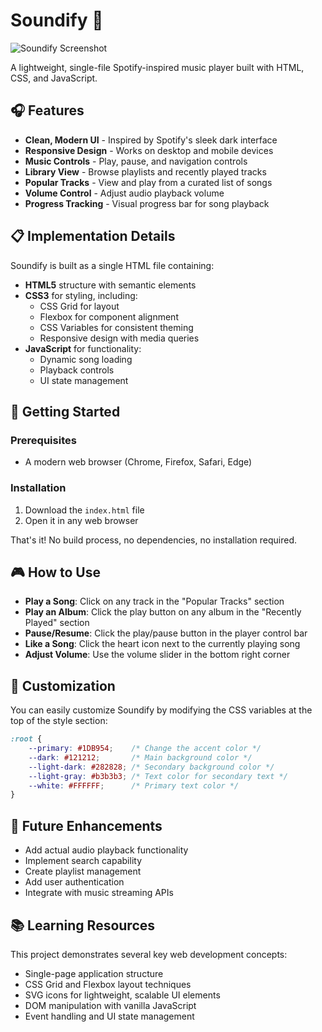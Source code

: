 # Soundify 🎵

![Soundify Screenshot](/api/placeholder/800/400)

A lightweight, single-file Spotify-inspired music player built with HTML, CSS, and JavaScript.

## 🎧 Features

- **Clean, Modern UI** - Inspired by Spotify's sleek dark interface
- **Responsive Design** - Works on desktop and mobile devices
- **Music Controls** - Play, pause, and navigation controls
- **Library View** - Browse playlists and recently played tracks
- **Popular Tracks** - View and play from a curated list of songs
- **Volume Control** - Adjust audio playback volume
- **Progress Tracking** - Visual progress bar for song playback

## 📋 Implementation Details

Soundify is built as a single HTML file containing:

- **HTML5** structure with semantic elements
- **CSS3** for styling, including:
  - CSS Grid for layout
  - Flexbox for component alignment
  - CSS Variables for consistent theming
  - Responsive design with media queries
- **JavaScript** for functionality:
  - Dynamic song loading
  - Playback controls
  - UI state management

## 🚀 Getting Started

### Prerequisites

- A modern web browser (Chrome, Firefox, Safari, Edge)

### Installation

1. Download the `index.html` file
2. Open it in any web browser

That's it! No build process, no dependencies, no installation required.

## 🎮 How to Use

- **Play a Song**: Click on any track in the "Popular Tracks" section
- **Play an Album**: Click the play button on any album in the "Recently Played" section
- **Pause/Resume**: Click the play/pause button in the player control bar
- **Like a Song**: Click the heart icon next to the currently playing song
- **Adjust Volume**: Use the volume slider in the bottom right corner

## 🎨 Customization

You can easily customize Soundify by modifying the CSS variables at the top of the style section:

```css
:root {
    --primary: #1DB954;    /* Change the accent color */
    --dark: #121212;       /* Main background color */
    --light-dark: #282828; /* Secondary background color */
    --light-gray: #b3b3b3; /* Text color for secondary text */
    --white: #FFFFFF;      /* Primary text color */
}
```

## 🔮 Future Enhancements

- Add actual audio playback functionality
- Implement search capability
- Create playlist management
- Add user authentication
- Integrate with music streaming APIs

## 📚 Learning Resources

This project demonstrates several key web development concepts:

- Single-page application structure
- CSS Grid and Flexbox layout techniques
- SVG icons for lightweight, scalable UI elements
- DOM manipulation with vanilla JavaScript
- Event handling and UI state management

